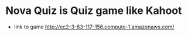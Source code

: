 # Nova Quiz is Quiz game like Kahoot 

- link to game 
http://ec2-3-83-117-156.compute-1.amazonaws.com/
